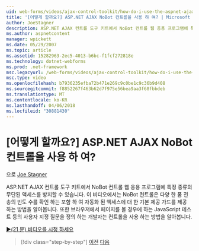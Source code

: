 ```yaml
---
uid: web-forms/videos/ajax-control-toolkit/how-do-i-use-the-aspnet-ajax-nobot-control
title: '[어떻게 할까요?] ASP.NET AJAX NoBot 컨트롤을 사용 하 여? | Microsoft 문서'
author: JoeStagner
description: ASP.NET AJAX 컨트롤 도구 키트에서 NoBot 컨트롤 웹 응용 프로그램에 특정 종류의 무단된 액세스를 방지할 수 있습니다. 이 비디오에서는 표시 방법...
ms.author: aspnetcontent
manager: wpickett
ms.date: 05/29/2007
ms.topic: article
ms.assetid: 15282963-2ec5-4013-b6bc-f1fcf272818e
ms.technology: dotnet-webforms
ms.prod: .net-framework
msc.legacyurl: /web-forms/videos/ajax-control-toolkit/how-do-i-use-the-aspnet-ajax-nobot-control
msc.type: video
ms.openlocfilehash: b7936235efba72b471e269c9c0be1c9c36b9d408
ms.sourcegitcommit: f8852267f463b62d7f975e56bea9aa3f68fbbdeb
ms.translationtype: MT
ms.contentlocale: ko-KR
ms.lasthandoff: 04/06/2018
ms.locfileid: "30881430"
---
```

<a name="how-do-i-use-the-aspnet-ajax-nobot-control"></a>[어떻게 할까요?] ASP.NET AJAX NoBot 컨트롤을 사용 하 여?
====================
으로 [Joe Stagner](https://github.com/JoeStagner)

ASP.NET AJAX 컨트롤 도구 키트에서 NoBot 컨트롤 웹 응용 프로그램에 특정 종류의 무단된 액세스를 방지할 수 있습니다. 이 비디오에서는 NoBot 컨트롤은 다양 한 폼 전송의 빈도 수를 확인 하는 포함 하 여 자동화 된 액세스에 대 한 기본 제공 가드를 제공 하는 방법을 알아봅니다. 또한 브라우저에서 페이지를 볼 경우에 하는 JavaScript 테스트 등의 사용자 지정 질문을 정의 하는 개발자는 컨트롤을 사용 하는 방법을 알아봅니다.

[&#9654;(21 분) 비디오를 시청 하세요](https://channel9.msdn.com/Blogs/ASP-NET-Site-Videos/how-do-i-use-the-aspnet-ajax-nobot-control)

> [!div class="step-by-step"]
> [이전](how-do-i-use-the-aspnet-ajax-mutuallyexclusive-checkbox-extender.md)
> [다음](how-do-i-use-the-aspnet-ajax-listsearch-extender.md)
